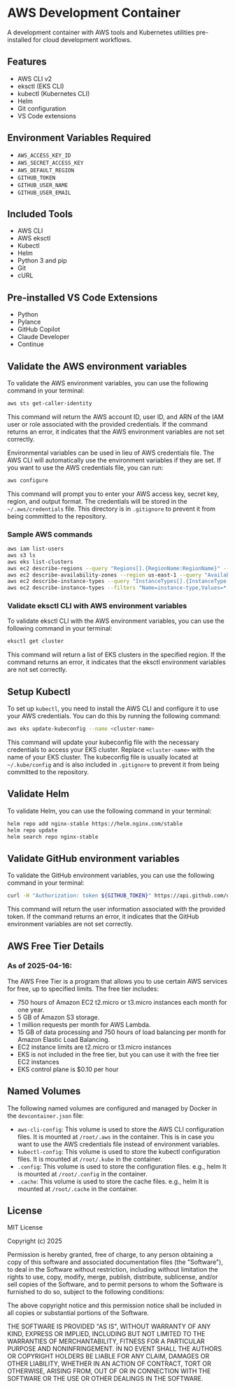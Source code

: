 # AWS Development Container

A development container with AWS tools and Kubernetes utilities pre-installed for cloud development workflows.

## Features

- AWS CLI v2
- eksctl (EKS CLI)
- kubectl (Kubernetes CLI)
- Helm
- Git configuration
- VS Code extensions

## Environment Variables Required

- `AWS_ACCESS_KEY_ID`
- `AWS_SECRET_ACCESS_KEY`
- `AWS_DEFAULT_REGION`
- `GITHUB_TOKEN`
- `GITHUB_USER_NAME`
- `GITHUB_USER_EMAIL`

## Included Tools

- AWS CLI
- AWS eksctl
- Kubectl
- Helm
- Python 3 and pip
- Git
- cURL

## Pre-installed VS Code Extensions

- Python
- Pylance
- GitHub Copilot
- Claude Developer
- Continue

## Validate the AWS environment variables
To validate the AWS environment variables, you can use the following command in your terminal:

```bash
aws sts get-caller-identity
```
This command will return the AWS account ID, user ID, and ARN of the IAM user or role associated with the provided credentials. If the command returns an error, it indicates that the AWS environment variables are not set correctly.

Environmental variables can be used in lieu of AWS credentials file. The AWS CLI will automatically use the environment variables if they are set. If you want to use the AWS credentials file, you can run:

```bash
aws configure
```
This command will prompt you to enter your AWS access key, secret key, region, and output format. The credentials will be stored in the `~/.aws/credentials` file. This directory is in `.gitignore` to prevent it from being committed to the repository.

### Sample AWS commands

```bash
aws iam list-users
aws s3 ls
aws eks list-clusters
aws ec2 describe-regions --query "Regions[].{RegionName:RegionName}" --output table
aws ec2 describe-availability-zones --region us-east-1 --query "AvailabilityZones[].{ZoneName:ZoneName}" --output table
aws ec2 describe-instance-types --query "InstanceTypes[].{InstanceType:InstanceType}" --output table
aws ec2 describe-instance-types --filters "Name=instance-type,Values=*.micro" --query "InstanceTypes[].{InstanceType:InstanceType, vCPUs:VCpuInfo.DefaultVCpus, Memory:MemoryInfo.SizeInMiB}" --output table
```

### Validate eksctl CLI with AWS environment variables
To validate eksctl CLI with the AWS environment variables, you can use the following command in your terminal:

```bash
eksctl get cluster
```
This command will return a list of EKS clusters in the specified region. If the command returns an error, it indicates that the eksctl environment variables are not set correctly.


## Setup Kubectl

To set up `kubectl`, you need to install the AWS CLI and configure it to use your AWS credentials. You can do this by running the following command:

```bash
aws eks update-kubeconfig --name <cluster-name>
```
This command will update your kubeconfig file with the necessary credentials to access your EKS cluster. Replace `<cluster-name>` with the name of your EKS cluster. The kubeconfig file is usually located at `~/.kube/config` and is also included in `.gitignore` to prevent it from being committed to the repository.

## Validate Helm

To validate Helm, you can use the following command in your terminal:

```bash
helm repo add nginx-stable https://helm.nginx.com/stable
helm repo update
helm search repo nginx-stable
```

## Validate GitHub environment variables
To validate the GitHub environment variables, you can use the following command in your terminal:

```bash
curl -H "Authorization: token ${GITHUB_TOKEN}" https://api.github.com/user
```
This command will return the user information associated with the provided token. If the command returns an error, it indicates that the GitHub environment variables are not set correctly.

## AWS Free Tier Details

### As of 2025-04-16:

The AWS Free Tier is a program that allows you to use certain AWS services for free, up to specified limits. The free tier includes:
- 750 hours of Amazon EC2 t2.micro or t3.micro instances each month for one year.
- 5 GB of Amazon S3 storage.
- 1 million requests per month for AWS Lambda.
- 15 GB of data processing and 750 hours of load balancing per month for Amazon Elastic Load Balancing.
- EC2 instance limits are t2.micro or t3.micro instances
- EKS is not included in the free tier, but you can use it with the free tier EC2 instances
- EKS control plane is $0.10 per hour

## Named Volumes
The following named volumes are configured and managed by Docker in the `devcontainer.json` file:
- `aws-cli-config`: This volume is used to store the AWS CLI configuration files. It is mounted at `/root/.aws` in the container. This is in case you want to use the AWS credentials file instead of environment variables.
- `kubectl-config`: This volume is used to store the kubectl configuration files. It is mounted at `/root/.kube` in the container.
- `.config`: This volume is used to store the configuration files. e.g., helm It is mounted at `/root/.config` in the container. 
- `.cache`: This volume is used to store the cache files. e.g., helm It is mounted at `/root/.cache` in the container.

## License

MIT License

Copyright (c) 2025

Permission is hereby granted, free of charge, to any person obtaining a copy
of this software and associated documentation files (the "Software"), to deal
in the Software without restriction, including without limitation the rights
to use, copy, modify, merge, publish, distribute, sublicense, and/or sell
copies of the Software, and to permit persons to whom the Software is
furnished to do so, subject to the following conditions:

The above copyright notice and this permission notice shall be included in all
copies or substantial portions of the Software.

THE SOFTWARE IS PROVIDED "AS IS", WITHOUT WARRANTY OF ANY KIND, EXPRESS OR
IMPLIED, INCLUDING BUT NOT LIMITED TO THE WARRANTIES OF MERCHANTABILITY,
FITNESS FOR A PARTICULAR PURPOSE AND NONINFRINGEMENT. IN NO EVENT SHALL THE
AUTHORS OR COPYRIGHT HOLDERS BE LIABLE FOR ANY CLAIM, DAMAGES OR OTHER
LIABILITY, WHETHER IN AN ACTION OF CONTRACT, TORT OR OTHERWISE, ARISING FROM,
OUT OF OR IN CONNECTION WITH THE SOFTWARE OR THE USE OR OTHER DEALINGS IN THE
SOFTWARE.